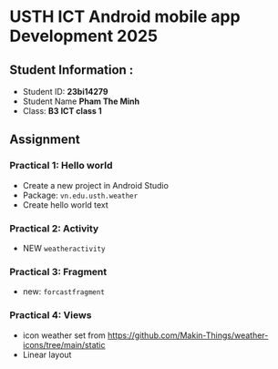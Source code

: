 # USTH ICT Android mobile app Development 2025

## Student Information :

* Student ID: **23bi14279**
* Student Name **Pham The Minh**
* Class: **B3 ICT class 1**

## Assignment

### Practical 1: Hello world

* Create a new project in Android Studio
* Package: `vn.edu.usth.weather`
* Create hello world text

### Practical 2: Activity

* NEW `weatheractivity`

### Practical 3: Fragment

* new: `forcastfragment`

### Practical 4: Views

* icon weather set from <u>https://github.com/Makin-Things/weather-icons/tree/main/static </u>
* Linear layout